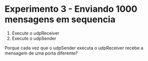 # Experimento 3 - Enviando 1000 mensagens em sequencia
1. Execute o udpReceiver
2. Execute o udpSender

Porque cada vez que o udpSender executa o udpReceiver recebe a mensagem de uma porta diferente?